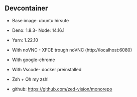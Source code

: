 ## Devcontainer

- Base image: ubuntu:hirsute
- Deno: 1.8.3- Node: 14.16.1
- Yarn: 1.22.10
- With noVNC - XFCE trough noVNC (http://localhost:6080)
- With google-chrome
- With Vscode- docker preinstalled
- Zsh + Oh my zsh!

- github: https://github.com/zed-vision/monorepo
